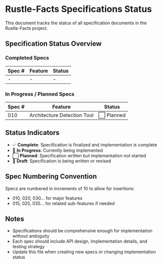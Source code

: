 # Rustle-Facts Specifications Status

This document tracks the status of all specification documents in the Rustle-Facts project.

## Specification Status Overview

### Completed Specs

| Spec # | Feature | Status |
|--------|---------|--------|
| - | - | - |

### In Progress / Planned Specs

| Spec # | Feature | Status |
|--------|---------|--------|
| 010 | Architecture Detection Tool | ⬜ Planned |

## Status Indicators

- ✅ **Complete**: Specification is finalized and implementation is complete
- 🔄 **In Progress**: Currently being implemented
- ⬜ **Planned**: Specification written but implementation not started
- 📝 **Draft**: Specification is being written or revised

## Spec Numbering Convention

Specs are numbered in increments of 10 to allow for insertions:
- 010, 020, 030... for major features
- 015, 025, 035... for related sub-features if needed

## Notes

- Specifications should be comprehensive enough for implementation without ambiguity
- Each spec should include API design, implementation details, and testing strategy
- Update this file when creating new specs or changing implementation status